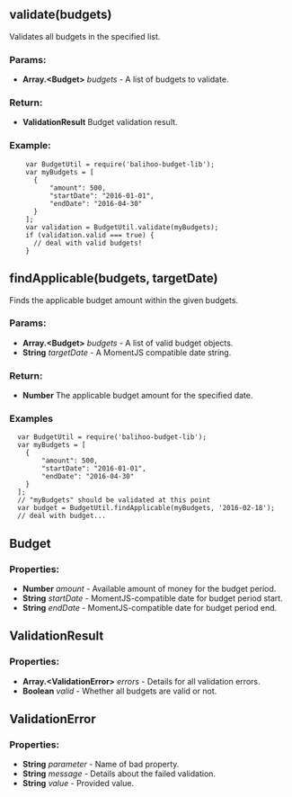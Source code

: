 

<!-- Start src/Budget.coffee -->

<!-- End src/Budget.coffee -->

<!-- Start src/BudgetUtil.coffee -->

## validate(budgets)

Validates all budgets in the specified list.

### Params:

* **Array.\<Budget>** *budgets* - A list of budgets to validate.

### Return:

* **ValidationResult** Budget validation result.

### Example:
        var BudgetUtil = require('balihoo-budget-lib');
        var myBudgets = [
          {
              "amount": 500,
              "startDate": "2016-01-01",
              "endDate": "2016-04-30"
          }
        ];
        var validation = BudgetUtil.validate(myBudgets);
        if (validation.valid === true) {
          // deal with valid budgets!
        }

## findApplicable(budgets, targetDate)

Finds the applicable budget amount within the given budgets.

### Params:

* **Array.\<Budget>** *budgets* - A list of valid budget objects.
* **String** *targetDate* - A MomentJS compatible date string.

### Return:

* **Number** The applicable budget amount for the specified date.

### Examples
      var BudgetUtil = require('balihoo-budget-lib');
      var myBudgets = [
        {
            "amount": 500,
            "startDate": "2016-01-01",
            "endDate": "2016-04-30"
        }
      ];
      // "myBudgets" should be validated at this point
      var budget = BudgetUtil.findApplicable(myBudgets, '2016-02-18');
      // deal with budget...

## Budget

### Properties:

* **Number** *amount* - Available amount of money for the budget period.
* **String** *startDate* - MomentJS-compatible date for budget period start.
* **String** *endDate* - MomentJS-compatible date for budget period end.

## ValidationResult

### Properties:

* **Array.\<ValidationError>** *errors* - Details for all validation errors.
* **Boolean** *valid* - Whether all budgets are valid or not.

## ValidationError

### Properties:

* **String** *parameter* - Name of bad property.
* **String** *message* - Details about the failed validation.
* **String** *value* - Provided value.

<!-- End src/BudgetUtil.coffee -->

<!-- Start src/ValidationError.coffee -->

<!-- End src/ValidationError.coffee -->

